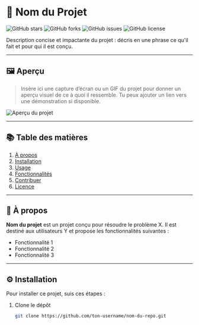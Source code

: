 # 📌 Nom du Projet

![GitHub stars](https://img.shields.io/github/stars/ton-username/nom-du-repo)
![GitHub forks](https://img.shields.io/github/forks/ton-username/nom-du-repo)
![GitHub issues](https://img.shields.io/github/issues/ton-username/nom-du-repo)
![GitHub license](https://img.shields.io/github/license/ton-username/nom-du-repo)

Description concise et impactante du projet : décris en une phrase ce qu'il fait et pour qui il est conçu.

---

## 🖼️ Aperçu

> Insère ici une capture d’écran ou un GIF du projet pour donner un aperçu visuel de ce à quoi il ressemble. Tu peux ajouter un lien vers une démonstration si disponible.

![Aperçu du projet](./chemin-vers-capture.png)

---

## 📚 Table des matières

1. [À propos](#à-propos)
2. [Installation](#installation)
3. [Usage](#usage)
4. [Fonctionnalités](#fonctionnalités)
5. [Contribuer](#contribuer)
6. [Licence](#licence)

---

## 🌟 À propos

**Nom du projet** est un projet conçu pour résoudre le problème X. Il est destiné aux utilisateurs Y et propose les fonctionnalités suivantes :
- Fonctionnalité 1
- Fonctionnalité 2
- Fonctionnalité 3

---

## ⚙️ Installation

Pour installer ce projet, suis ces étapes :

1. Clone le dépôt
   ```bash
   git clone https://github.com/ton-username/nom-du-repo.git
